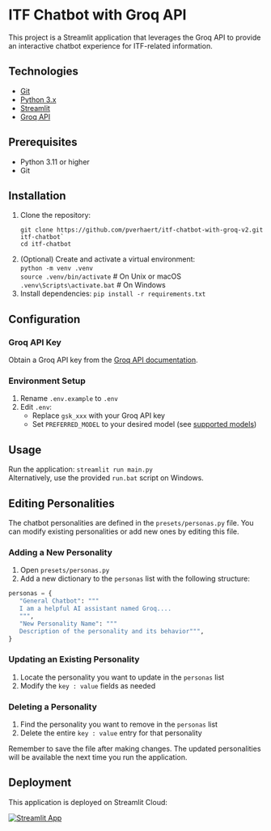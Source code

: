 # ITF Chatbot with Groq API

This project is a Streamlit application that leverages the Groq API to provide an interactive chatbot experience for ITF-related information.

## Technologies

- [Git](https://git-scm.com/downloads)
- [Python 3.x](https://www.python.org/downloads/)
- [Streamlit](https://streamlit.io/)
- [Groq API](https://groq.com/)

## Prerequisites

- Python 3.11 or higher
- Git

## Installation

1. Clone the repository:
   ```
   git clone https://github.com/pverhaert/itf-chatbot-with-groq-v2.git itf-chatbot`
   cd itf-chatbot
   ```
2. (Optional) Create and activate a virtual environment:  
`python -m venv .venv`  
`source .venv/bin/activate`  # On Unix or macOS  
`.venv\Scripts\activate.bat`  # On Windows
3. Install dependencies: `pip install -r requirements.txt`


## Configuration

### Groq API Key

Obtain a Groq API key from the [Groq API documentation](https://console.groq.com/docs/quickstart).

### Environment Setup

1. Rename `.env.example` to `.env`
2. Edit `.env`:
   - Replace `gsk_xxx` with your Groq API key
   - Set `PREFERRED_MODEL` to your desired model (see [supported models](https://console.groq.com/docs/models))

## Usage

Run the application: `streamlit run main.py`   
Alternatively, use the provided `run.bat` script on Windows.


## Editing Personalities

The chatbot personalities are defined in the `presets/personas.py` file. 
You can modify existing personalities or add new ones by editing this file.

### Adding a New Personality

1. Open `presets/personas.py`
2. Add a new dictionary to the `personas` list with the following structure:
````python
personas = {
   "General Chatbot": """
   I am a helpful AI assistant named Groq....
   """,
   "New Personality Name": """
   Description of the personality and its behavior""",
}
````

### Updating an Existing Personality

1. Locate the personality you want to update in the `personas` list
2. Modify the `key : value` fields as needed

### Deleting a Personality

1. Find the personality you want to remove in the `personas` list
2. Delete the entire `key : value` entry for that personality

Remember to save the file after making changes. 
The updated personalities will be available the next time you run the application.

## Deployment

This application is deployed on Streamlit Cloud:

[![Streamlit App](https://static.streamlit.io/badges/streamlit_badge_black_white.svg)](https://itf-chatbot.streamlit.app)
